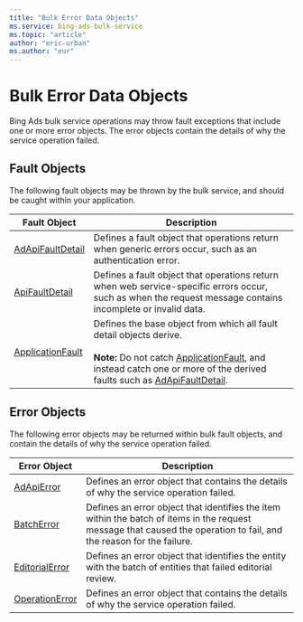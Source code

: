 ```yaml
---
title: "Bulk Error Data Objects"
ms.service: bing-ads-bulk-service
ms.topic: "article"
author: "eric-urban"
ms.author: "eur"
---
```

# Bulk Error Data Objects
Bing Ads bulk service operations may throw fault exceptions that include one or more error objects. The error objects contain the details of why the service operation failed.

## Fault Objects
The following fault objects may be thrown by the bulk service, and should be caught within your application.

|Fault Object|Description|
|----------------|---------------|
|[AdApiFaultDetail](../bulk-service/adapifaultdetail.md)|Defines a fault object that operations return when generic errors occur, such as an authentication error.|
|[ApiFaultDetail](../bulk-service/apifaultdetail.md)|Defines a fault object that operations return when web service-specific errors occur, such as when the request message contains incomplete or invalid data.|
|[ApplicationFault](../bulk-service/applicationfault.md)|Defines the base object from which all fault detail objects derive.<br /><br />**Note:** Do not catch [ApplicationFault](../bulk-service/applicationfault.md), and instead catch one or more of the derived faults such as [AdApiFaultDetail](../bulk-service/adapifaultdetail.md).|

## Error Objects
The following error objects may be returned within bulk fault objects, and contain the details of why the service operation failed.

|Error Object|Description|
|----------------|---------------|
|[AdApiError](../bulk-service/adapierror.md)|Defines an error object that contains the details of why the service operation failed.|
|[BatchError](../bulk-service/batcherror.md)|Defines an error object that identifies the item within the batch of items in the request message that caused the operation to fail, and the reason for the failure.|
|[EditorialError](../bulk-service/editorialerror.md)|Defines an error object that identifies the entity with the batch of entities that failed editorial review.|
|[OperationError](../bulk-service/operationerror.md)|Defines an error object that contains the details of why the service operation failed.|
